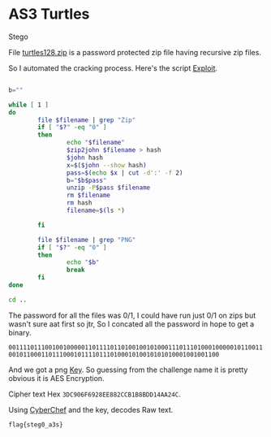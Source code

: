 # AS3 Turtles
Stego

File [turtles128.zip](./A3S_turtles/turtles128.zip) is a password protected zip file having recursive zip files.

So I automated the cracking process. Here's the script [Exploit](./A3S_turtles/exploit.sh).

```bash

b=""

while [ 1 ]
do
        file $filename | grep "Zip"
        if [ "$?" -eq "0" ]
        then
                echo "$filename"
                $zip2john $filename > hash
                $john hash
                x=$($john --show hash)
                pass=$(echo $x | cut -d':' -f 2)
                b="$b$pass"
                unzip -P$pass $filename
                rm $filename
                rm hash
                filename=$(ls *)

        fi

        file $filename | grep "PNG"
        if [ "$?" -eq "0" ]
        then
                echo "$b"               
                break
        fi
done

cd ..

```

The password for all the files was 0/1, I could have run just 0/1 on zips but wasn't sure aat first so jtr, So I concated all the password in hope to get a binary.

`00111101110010010000011011110110100100101000111011101000100000101100110010110001101110001011110111010001010010101010001001001100`

And we got a png [Key](./A3S_turtles/key.png). So guessing from the challenge name it is pretty obvious it is AES Encryption.

Cipher text Hex `3DC906F6928EE882CCB1B8BDD14AA24C`.

Using [CyberChef](https://gchq.github.io/CyberChef/) and the key, decodes Raw text.

`flag{steg0_a3s}` 
